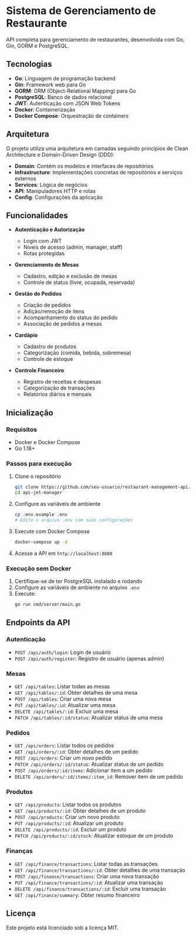 # Sistema de Gerenciamento de Restaurante

API completa para gerenciamento de restaurantes, desenvolvida com Go, Gin, GORM e PostgreSQL.

## Tecnologias

- **Go**: Linguagem de programação backend
- **Gin**: Framework web para Go
- **GORM**: ORM (Object-Relational Mapping) para Go
- **PostgreSQL**: Banco de dados relacional
- **JWT**: Autenticação com JSON Web Tokens
- **Docker**: Containerização
- **Docker Compose**: Orquestração de containers

## Arquitetura

O projeto utiliza uma arquitetura em camadas seguindo princípios de Clean Architecture e Domain-Driven Design (DDD):

- **Domain**: Contém os modelos e interfaces de repositórios
- **Infrastructure**: Implementações concretas de repositórios e serviços externos
- **Services**: Lógica de negócios
- **API**: Manipuladores HTTP e rotas
- **Config**: Configurações da aplicação

## Funcionalidades

- **Autenticação e Autorização**
  - Login com JWT
  - Níveis de acesso (admin, manager, staff)
  - Rotas protegidas

- **Gerenciamento de Mesas**
  - Cadastro, edição e exclusão de mesas
  - Controle de status (livre, ocupada, reservada)

- **Gestão de Pedidos**
  - Criação de pedidos
  - Adição/remoção de itens
  - Acompanhamento do status do pedido
  - Associação de pedidos a mesas

- **Cardápio**
  - Cadastro de produtos
  - Categorização (comida, bebida, sobremesa)
  - Controle de estoque

- **Controle Financeiro**
  - Registro de receitas e despesas
  - Categorização de transações
  - Relatórios diários e mensais

## Inicialização

### Requisitos

- Docker e Docker Compose
- Go 1.18+

### Passos para execução

1. Clone o repositório
   ```bash
   git clone https://github.com/seu-usuario/restaurant-management-api.git
   cd api-jet-manager
   ```

2. Configure as variáveis de ambiente
   ```bash
   cp .env.example .env
   # Edite o arquivo .env com suas configurações
   ```

3. Execute com Docker Compose
   ```bash
   docker-compose up -d
   ```

4. Acesse a API em `http://localhost:8080`

### Execução sem Docker

1. Certifique-se de ter PostgreSQL instalado e rodando
2. Configure as variáveis de ambiente no arquivo `.env`
3. Execute:
   ```bash
   go run cmd/server/main.go
   ```

## Endpoints da API

### Autenticação
- `POST /api/auth/login`: Login de usuário
- `POST /api/auth/register`: Registro de usuário (apenas admin)

### Mesas
- `GET /api/tables`: Listar todas as mesas
- `GET /api/tables/:id`: Obter detalhes de uma mesa
- `POST /api/tables`: Criar uma nova mesa
- `PUT /api/tables/:id`: Atualizar uma mesa
- `DELETE /api/tables/:id`: Excluir uma mesa
- `PATCH /api/tables/:id/status`: Atualizar status de uma mesa

### Pedidos
- `GET /api/orders`: Listar todos os pedidos
- `GET /api/orders/:id`: Obter detalhes de um pedido
- `POST /api/orders`: Criar um novo pedido
- `PATCH /api/orders/:id/status`: Atualizar status de um pedido
- `POST /api/orders/:id/items`: Adicionar item a um pedido
- `DELETE /api/orders/:id/items/:item_id`: Remover item de um pedido

### Produtos
- `GET /api/products`: Listar todos os produtos
- `GET /api/products/:id`: Obter detalhes de um produto
- `POST /api/products`: Criar um novo produto
- `PUT /api/products/:id`: Atualizar um produto
- `DELETE /api/products/:id`: Excluir um produto
- `PATCH /api/products/:id/stock`: Atualizar estoque de um produto

### Finanças
- `GET /api/finance/transactions`: Listar todas as transações
- `GET /api/finance/transactions/:id`: Obter detalhes de uma transação
- `POST /api/finance/transactions`: Criar uma nova transação
- `PUT /api/finance/transactions/:id`: Atualizar uma transação
- `DELETE /api/finance/transactions/:id`: Excluir uma transação
- `GET /api/finance/summary`: Obter resumo financeiro

## Licença

Este projeto está licenciado sob a licença MIT.